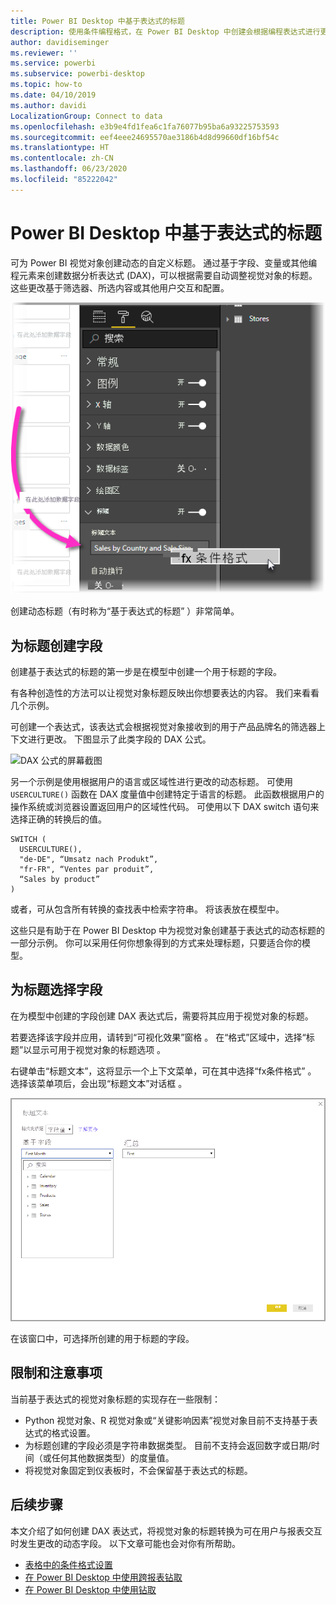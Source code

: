 ```yaml
---
title: Power BI Desktop 中基于表达式的标题
description: 使用条件编程格式，在 Power BI Desktop 中创建会根据编程表达式进行更改的动态标题
author: davidiseminger
ms.reviewer: ''
ms.service: powerbi
ms.subservice: powerbi-desktop
ms.topic: how-to
ms.date: 04/10/2019
ms.author: davidi
LocalizationGroup: Connect to data
ms.openlocfilehash: e3b9e4fd1fea6c1fa76077b95ba6a93225753593
ms.sourcegitcommit: eef4eee24695570ae3186b4d8d99660df16bf54c
ms.translationtype: HT
ms.contentlocale: zh-CN
ms.lasthandoff: 06/23/2020
ms.locfileid: "85222042"
---
```

# <a name="expression-based-titles-in-power-bi-desktop"></a>Power BI Desktop 中基于表达式的标题

可为 Power BI 视觉对象创建动态的自定义标题。 通过基于字段、变量或其他编程元素来创建数据分析表达式 (DAX)，可以根据需要自动调整视觉对象的标题。 这些更改基于筛选器、所选内容或其他用户交互和配置。

![Power BI Desktop 条件格式选项的屏幕截图](media/desktop-conditional-formatting-visual-titles/expression-based-title-01.png)

创建动态标题（有时称为“基于表达式的标题”  ）非常简单。 

## <a name="create-a-field-for-your-title"></a>为标题创建字段

创建基于表达式的标题的第一步是在模型中创建一个用于标题的字段。 

有各种创造性的方法可以让视觉对象标题反映出你想要表达的内容。 我们来看看几个示例。

可创建一个表达式，该表达式会根据视觉对象接收到的用于产品品牌名的筛选器上下文进行更改。 下图显示了此类字段的 DAX 公式。

![DAX 公式的屏幕截图](media/desktop-conditional-formatting-visual-titles/expression-based-title-02.png)

另一个示例是使用根据用户的语言或区域性进行更改的动态标题。 可使用 `USERCULTURE()` 函数在 DAX 度量值中创建特定于语言的标题。 此函数根据用户的操作系统或浏览器设置返回用户的区域性代码。 可使用以下 DAX switch 语句来选择正确的转换后的值。 

```
SWITCH (
  USERCULTURE(),
  "de-DE", “Umsatz nach Produkt”,
  "fr-FR", “Ventes par produit”,
  “Sales by product”
)
```

或者，可从包含所有转换的查找表中检索字符串。 将该表放在模型中。 

这些只是有助于在 Power BI Desktop 中为视觉对象创建基于表达式的动态标题的一部分示例。 你可以采用任何你想象得到的方式来处理标题，只要适合你的模型。


## <a name="select-your-field-for-your-title"></a>为标题选择字段

在为模型中创建的字段创建 DAX 表达式后，需要将其应用于视觉对象的标题。

若要选择该字段并应用，请转到“可视化效果”窗格  。 在“格式”区域中，选择“标题”以显示可用于视觉对象的标题选项   。 

右键单击“标题文本”，这将显示一个上下文菜单，可在其中选择“fx条件格式”   。 选择该菜单项后，会出现“标题文本”对话框  。 

![“标题文本”对话框的屏幕截图](media/desktop-conditional-formatting-visual-titles/expression-based-title-02b.png)

在该窗口中，可选择所创建的用于标题的字段。

## <a name="limitations-and-considerations"></a>限制和注意事项

当前基于表达式的视觉对象标题的实现存在一些限制：

* Python 视觉对象、R 视觉对象或“关键影响因素”视觉对象目前不支持基于表达式的格式设置。
* 为标题创建的字段必须是字符串数据类型。 目前不支持会返回数字或日期/时间（或任何其他数据类型）的度量值。
* 将视觉对象固定到仪表板时，不会保留基于表达式的标题。

## <a name="next-steps"></a>后续步骤

本文介绍了如何创建 DAX 表达式，将视觉对象的标题转换为可在用户与报表交互时发生更改的动态字段。 以下文章可能也会对你有所帮助。

* [表格中的条件格式设置](desktop-conditional-table-formatting.md)
* [在 Power BI Desktop 中使用跨报表钻取](desktop-cross-report-drill-through.md)
* [在 Power BI Desktop 中使用钻取](desktop-drillthrough.md)
